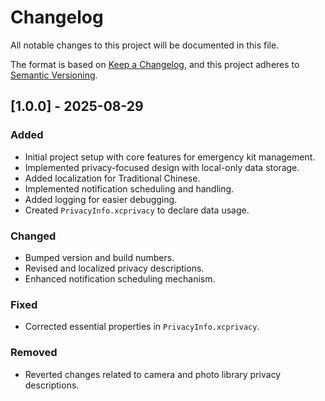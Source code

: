 # Changelog

All notable changes to this project will be documented in this file.

The format is based on [Keep a Changelog](https://keepachangelog.com/en/1.0.0/),
and this project adheres to [Semantic Versioning](https://semver.org/spec/v2.0.0.html).

## [1.0.0] - 2025-08-29

### Added
- Initial project setup with core features for emergency kit management.
- Implemented privacy-focused design with local-only data storage.
- Added localization for Traditional Chinese.
- Implemented notification scheduling and handling.
- Added logging for easier debugging.
- Created `PrivacyInfo.xcprivacy` to declare data usage.

### Changed
- Bumped version and build numbers.
- Revised and localized privacy descriptions.
- Enhanced notification scheduling mechanism.

### Fixed
- Corrected essential properties in `PrivacyInfo.xcprivacy`.

### Removed
- Reverted changes related to camera and photo library privacy descriptions.
